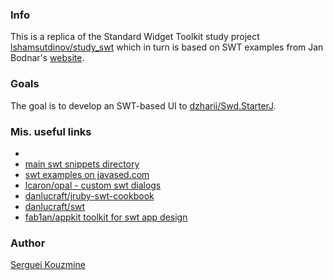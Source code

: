 ### Info
This is a replica of the Standard Widget Toolkit study project [lshamsutdinov/study_swt](https://github.com/lshamsutdinov/study_swt)
which in turn is based on SWT examples from Jan Bodnar's [website](zetcode.com).

### Goals
The goal is to develop an SWT-based UI to [dzharii/Swd.StarterJ](https://github.com/dzharii/Swd.StarterJ).

### Mis. useful links
  * [](https://wiki.eclipse.org/XWT_Documentation)
  * [main swt snippets directory](https://www.eclipse.org/swt/snippets/)
  * [swt examples on javased.com](http://www.javased.com/?api=org.eclipse.swt.widgets.FileDialog)
  * [lcaron/opal - custom swt dialogs ](https://github.com/lcaron/opal)
  * [danlucraft/jruby-swt-cookbook](https://github.com/danlucraft/jruby-swt-cookbook)
  * [danlucraft/swt](https://github.com/danlucraft/swt)
  * [fab1an/appkit toolkit for swt app design](https://github.com/fab1an/appkit)
### Author
[Serguei Kouzmine](kouzmine_serguei@yahoo.com)
